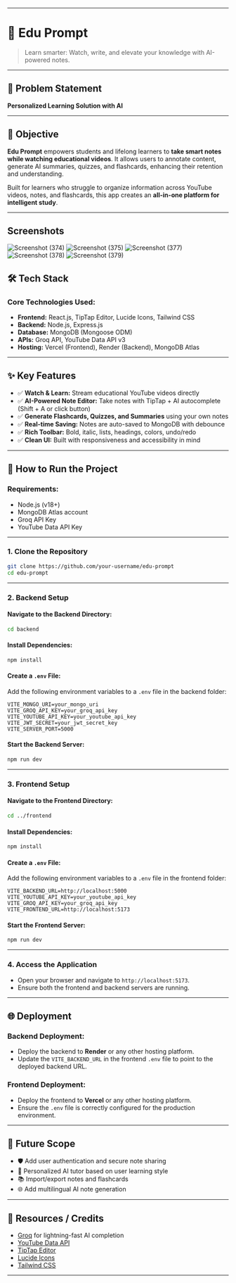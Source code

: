 
---

# 🚀 **Edu Prompt**

> Learn smarter: Watch, write, and elevate your knowledge with AI-powered notes.

---

## 📌 Problem Statement

**Personalized Learning Solution with AI**

---

## 🎯 Objective

**Edu Prompt** empowers students and lifelong learners to **take smart notes while watching educational videos**. It allows users to annotate content, generate AI summaries, quizzes, and flashcards, enhancing their retention and understanding.

Built for learners who struggle to organize information across YouTube videos, notes, and flashcards, this app creates an **all-in-one platform for intelligent study**.

---

## Screenshots
![Screenshot (374)](https://github.com/user-attachments/assets/eee8889a-fb72-4c5a-b96f-b83504c4ee7e)
![Screenshot (375)](https://github.com/user-attachments/assets/47fee54c-bef5-4380-bc88-a99b926fbb43)
![Screenshot (377)](https://github.com/user-attachments/assets/95e9d40f-7a75-4aba-bb33-e5ca11903c15)
![Screenshot (378)](https://github.com/user-attachments/assets/152bbdcf-eceb-4b75-9a63-e773d38fb315)
![Screenshot (379)](https://github.com/user-attachments/assets/6b475401-4bfb-4795-9aad-9d81681624db)


## 🛠️ Tech Stack

### Core Technologies Used:

- **Frontend:** React.js, TipTap Editor, Lucide Icons, Tailwind CSS  
- **Backend:** Node.js, Express.js  
- **Database:** MongoDB (Mongoose ODM)  
- **APIs:** Groq API, YouTube Data API v3  
- **Hosting:** Vercel (Frontend), Render (Backend), MongoDB Atlas

---

## ✨ Key Features

- ✅ **Watch & Learn:** Stream educational YouTube videos directly  
- ✅ **AI-Powered Note Editor:** Take notes with TipTap + AI autocomplete (Shift + A or click button)  
- ✅ **Generate Flashcards, Quizzes, and Summaries** using your own notes  
- ✅ **Real-time Saving:** Notes are auto-saved to MongoDB with debounce  
- ✅ **Rich Toolbar:** Bold, italic, lists, headings, colors, undo/redo  
- ✅ **Clean UI:** Built with responsiveness and accessibility in mind

---

## 🧪 How to Run the Project

### Requirements:
- Node.js (v18+)
- MongoDB Atlas account
- Groq API Key
- YouTube Data API Key

---

### 1. Clone the Repository
```bash
git clone https://github.com/your-username/edu-prompt
cd edu-prompt
```

---

### 2. Backend Setup

#### Navigate to the Backend Directory:
```bash
cd backend
```

#### Install Dependencies:
```bash
npm install
```

#### Create a `.env` File:
Add the following environment variables to a `.env` file in the backend folder:
```env
VITE_MONGO_URI=your_mongo_uri
VITE_GROQ_API_KEY=your_groq_api_key
VITE_YOUTUBE_API_KEY=your_youtube_api_key
VITE_JWT_SECRET=your_jwt_secret_key
VITE_SERVER_PORT=5000
```

#### Start the Backend Server:
```bash
npm run dev
```

---

### 3. Frontend Setup

#### Navigate to the Frontend Directory:
```bash
cd ../frontend
```

#### Install Dependencies:
```bash
npm install
```

#### Create a `.env` File:
Add the following environment variables to a `.env` file in the frontend folder:
```env
VITE_BACKEND_URL=http://localhost:5000
VITE_YOUTUBE_API_KEY=your_youtube_api_key
VITE_GROQ_API_KEY=your_groq_api_key
VITE_FRONTEND_URL=http://localhost:5173
```

#### Start the Frontend Server:
```bash
npm run dev
```

---

### 4. Access the Application
- Open your browser and navigate to `http://localhost:5173`.
- Ensure both the frontend and backend servers are running.

---

## 🌐 Deployment

### Backend Deployment:
- Deploy the backend to **Render** or any other hosting platform.
- Update the `VITE_BACKEND_URL` in the frontend `.env` file to point to the deployed backend URL.

### Frontend Deployment:
- Deploy the frontend to **Vercel** or any other hosting platform.
- Ensure the `.env` file is correctly configured for the production environment.

---

## 🧬 Future Scope
  
- 🛡️ Add user authentication and secure note sharing  
- 🎯 Personalized AI tutor based on user learning style  
- 📚 Import/export notes and flashcards  
- 🌐 Add multilingual AI note generation  

---

## 📎 Resources / Credits

- [Groq](https://groq.com/) for lightning-fast AI completion  
- [YouTube Data API](https://developers.google.com/youtube/v3)  
- [TipTap Editor](https://tiptap.dev)  
- [Lucide Icons](https://lucide.dev)  
- [Tailwind CSS](https://tailwindcss.com)

---